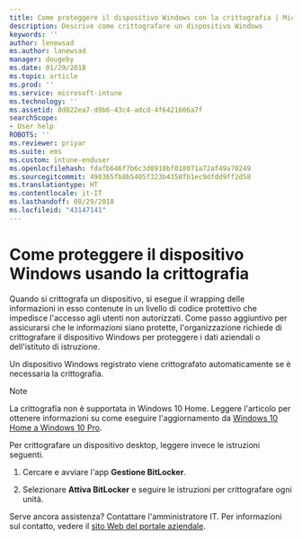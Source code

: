 ```yaml
---
title: Come proteggere il dispositivo Windows con la crittografia | Microsoft Docs
description: Descrive come crittografare un dispositivo Windows
keywords: ''
author: lenewsad
ms.author: lanewsad
manager: dougeby
ms.date: 01/29/2018
ms.topic: article
ms.prod: ''
ms.service: microsoft-intune
ms.technology: ''
ms.assetid: 8d022ea7-d9b6-43c4-adcd-4f6421606a7f
searchScope:
- User help
ROBOTS: ''
ms.reviewer: priyar
ms.suite: ems
ms.custom: intune-enduser
ms.openlocfilehash: fdafb646f7b6c3d8910bf018071a72af49a70249
ms.sourcegitcommit: 490365fb8b5405f323b4358fb1ec9dfdd9ff2d58
ms.translationtype: HT
ms.contentlocale: it-IT
ms.lasthandoff: 08/29/2018
ms.locfileid: "43147141"
---
```

# <a name="how-to-protect-your-windows-device-using-encryption"></a>Come proteggere il dispositivo Windows usando la crittografia

Quando si crittografa un dispositivo, si esegue il wrapping delle informazioni in esso contenute in un livello di codice protettivo che impedisce l'accesso agli utenti non autorizzati. Come passo aggiuntivo per assicurarsi che le informazioni siano protette, l'organizzazione richiede di crittografare il dispositivo Windows per proteggere i dati aziendali o dell'istituto di istruzione. 

Un dispositivo Windows registrato viene crittografato automaticamente se è necessaria la crittografia.

> [!Note]
> La crittografia non è supportata in Windows 10 Home. Leggere l'articolo per ottenere informazioni su come eseguire l'aggiornamento da [Windows 10 Home a Windows 10 Pro](https://support.microsoft.com/help/12384/windows-10-upgrading-home-to-pro).


Per crittografare un dispositivo desktop, leggere invece le istruzioni seguenti.

1.  Cercare e avviare l'app **Gestione BitLocker**.

2.  Selezionare **Attiva BitLocker** e seguire le istruzioni per crittografare ogni unità.

Serve ancora assistenza? Contattare l'amministratore IT. Per informazioni sul contatto, vedere il [sito Web del portale aziendale](https://go.microsoft.com/fwlink/?linkid=2010980).
